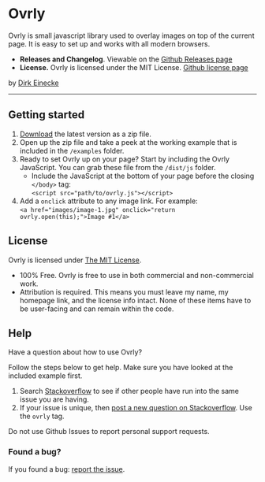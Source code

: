 # Ovrly

Ovrly is small javascript library used to overlay images on top of the current page. It is easy to set up and works with all modern browsers.

- **Releases and Changelog**. Viewable on the [Github Releases page](https://github.com/dirkeinecke/ovrly/releases)
- **License.** Ovrly is licensed under the MIT License. [Github license page](https://github.com/dirkeinecke/ovrly/blob/master/LICENSE)

by [Dirk Einecke](http://www.dirkeinecke.de)

---

## Getting started

1. [Download](https://github.com/dirkeinecke/ovrly/archive/master.zip) the latest version as a zip file.
2. Open up the zip file and take a peek at the working example that is included in the `/examples` folder.
3. Ready to set Ovrly up on your page? Start by including the Ovrly JavaScript. You can grab these file from the `/dist/js` folder.
   - Include the JavaScript at the bottom of your page before the closing `</body>` tag:  
     `<script src="path/to/ovrly.js"></script>`
3. Add a `onclick` attribute to any image link. For example:  
   `<a href="images/image-1.jpg" onclick="return ovrly.open(this);">Image #1</a>`
   
## License

Ovrly is licensed under [The MIT License](https://github.com/dirkeinecke/ovrly/blob/master/LICENSE).

* 100% Free. Ovrly is free to use in both commercial and non-commercial work.
* Attribution is required. This means you must leave my name, my homepage link, and the license info intact. None of these items have to be user-facing and can remain within the code.

## Help

Have a question about how to use Ovrly?

Follow the steps below to get help. Make sure you have looked at the included example first.

1. Search [Stackoverflow](http://stackoverflow.com/questions/tagged/ovrly) to see if other people have run into the same issue you are having.
2. If your issue is unique, then [post a new question on Stackoverflow](http://stackoverflow.com/questions/ask). Use the `ovrly` tag.

Do not use Github Issues to report personal support requests.

### Found a bug?

If you found a bug: [report the issue](https://github.com/dirkeinecke/ovrly/issues/new).
